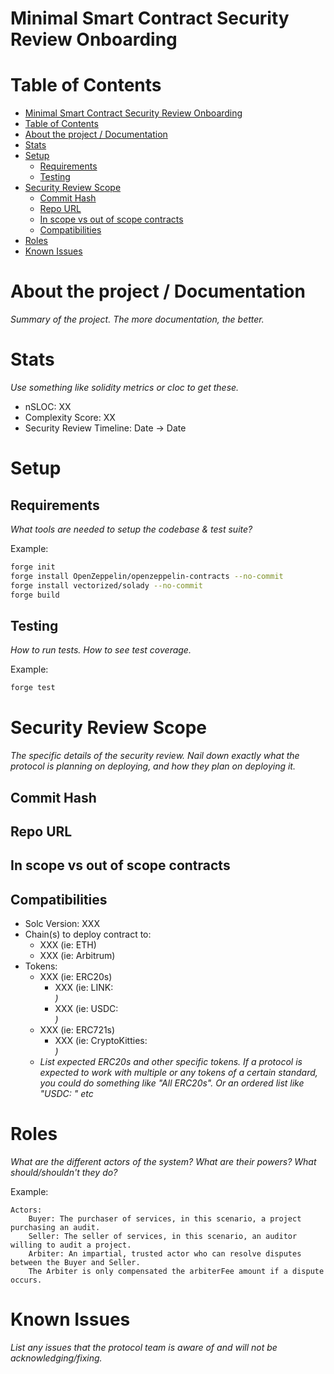 # Minimal Smart Contract Security Review Onboarding

# Table of Contents

- [Minimal Smart Contract Security Review Onboarding](#minimal-smart-contract-security-review-onboarding)
- [Table of Contents](#table-of-contents)
- [About the project / Documentation](#about-the-project--documentation)
- [Stats](#stats)
- [Setup](#setup)
  - [Requirements](#requirements)
  - [Testing](#testing)
- [Security Review Scope](#security-review-scope)
  - [Commit Hash](#commit-hash)
  - [Repo URL](#repo-url)
  - [In scope vs out of scope contracts](#in-scope-vs-out-of-scope-contracts)
  - [Compatibilities](#compatibilities)
- [Roles](#roles)
- [Known Issues](#known-issues)

# About the project / Documentation

*Summary of the project. The more documentation, the better.*

# Stats

*Use something like solidity metrics or cloc to get these.*

- nSLOC: XX
- Complexity Score: XX
- Security Review Timeline: Date -> Date

# Setup

## Requirements

*What tools are needed to setup the codebase & test suite?*

Example:
```bash
forge init
forge install OpenZeppelin/openzeppelin-contracts --no-commit
forge install vectorized/solady --no-commit
forge build
```

## Testing

*How to run tests. How to see test coverage.*

Example:
```bash
forge test
```

# Security Review Scope

*The specific details of the security review. Nail down exactly what the protocol is planning on deploying, and how they plan on deploying it.*

## Commit Hash
## Repo URL
## In scope vs out of scope contracts
## Compatibilities

- Solc Version: XXX
- Chain(s) to deploy contract to: 
  - XXX (ie: ETH)
  - XXX (ie: Arbitrum)
- Tokens:
  - XXX (ie: ERC20s)
    - XXX (ie: LINK: <address>)
    - XXX (ie: USDC: <address>)
  - XXX (ie: ERC721s)
    - XXX (ie: CryptoKitties: <address>)
  - *List expected ERC20s and other specific tokens. If a protocol is expected to work with multiple or any tokens of a certain standard, you could do something like "All ERC20s". Or an ordered list like "USDC: <USDC Address>" etc*

# Roles

*What are the different actors of the system? What are their powers? What should/shouldn't they do?*

Example:
​
```
Actors:
    Buyer: The purchaser of services, in this scenario, a project purchasing an audit.
    Seller: The seller of services, in this scenario, an auditor willing to audit a project.
    Arbiter: An impartial, trusted actor who can resolve disputes between the Buyer and Seller.
    The Arbiter is only compensated the arbiterFee amount if a dispute occurs.
```

# Known Issues

*List any issues that the protocol team is aware of and will not be acknowledging/fixing.*